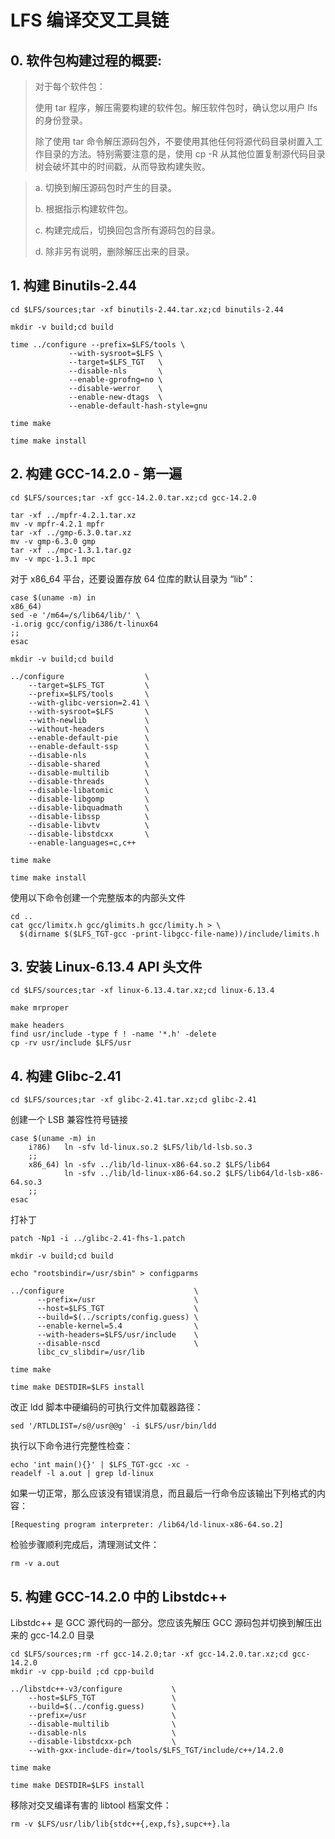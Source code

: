# LFS 编译交叉工具链

## 0. 软件包构建过程的概要:

> 对于每个软件包：
>
> 使用 tar 程序，解压需要构建的软件包。解压软件包时，确认您以用户 lfs 的身份登录。
>
> 除了使用 tar 命令解压源码包外，不要使用其他任何将源代码目录树置入工作目录的方法。特别需要注意的是，使用 cp -R
> 从其他位置复制源代码目录树会破坏其中的时间戳，从而导致构建失败。

> a. 切换到解压源码包时产生的目录。
>
> b. 根据指示构建软件包。
>
> c. 构建完成后，切换回包含所有源码包的目录。
>
> d. 除非另有说明，删除解压出来的目录。

## 1. 构建 Binutils-2.44

```text
cd $LFS/sources;tar -xf binutils-2.44.tar.xz;cd binutils-2.44
```

```text
mkdir -v build;cd build
```

```text
time ../configure --prefix=$LFS/tools \
             --with-sysroot=$LFS \
             --target=$LFS_TGT   \
             --disable-nls       \
             --enable-gprofng=no \
             --disable-werror    \
             --enable-new-dtags  \
             --enable-default-hash-style=gnu
```

```text
time make
```

```text
time make install
```

## 2. 构建 GCC-14.2.0 - 第一遍

```text
cd $LFS/sources;tar -xf gcc-14.2.0.tar.xz;cd gcc-14.2.0
```

```text
tar -xf ../mpfr-4.2.1.tar.xz
mv -v mpfr-4.2.1 mpfr
tar -xf ../gmp-6.3.0.tar.xz
mv -v gmp-6.3.0 gmp
tar -xf ../mpc-1.3.1.tar.gz
mv -v mpc-1.3.1 mpc
```

对于 x86_64 平台，还要设置存放 64 位库的默认目录为 “lib”：

```text
case $(uname -m) in
x86_64)
sed -e '/m64=/s/lib64/lib/' \
-i.orig gcc/config/i386/t-linux64
;;
esac
```

```text
mkdir -v build;cd build
```

```text
../configure                  \
    --target=$LFS_TGT         \
    --prefix=$LFS/tools       \
    --with-glibc-version=2.41 \
    --with-sysroot=$LFS       \
    --with-newlib             \
    --without-headers         \
    --enable-default-pie      \
    --enable-default-ssp      \
    --disable-nls             \
    --disable-shared          \
    --disable-multilib        \
    --disable-threads         \
    --disable-libatomic       \
    --disable-libgomp         \
    --disable-libquadmath     \
    --disable-libssp          \
    --disable-libvtv          \
    --disable-libstdcxx       \
    --enable-languages=c,c++
```

```text
time make
```

```text
time make install
```

使用以下命令创建一个完整版本的内部头文件

```text
cd ..
cat gcc/limitx.h gcc/glimits.h gcc/limity.h > \
  $(dirname $($LFS_TGT-gcc -print-libgcc-file-name))/include/limits.h
```

## 3. 安装 Linux-6.13.4 API 头文件

```text
cd $LFS/sources;tar -xf linux-6.13.4.tar.xz;cd linux-6.13.4
```

```text
make mrproper
```

```text
make headers
find usr/include -type f ! -name '*.h' -delete
cp -rv usr/include $LFS/usr
```

## 4. 构建 Glibc-2.41

```text
cd $LFS/sources;tar -xf glibc-2.41.tar.xz;cd glibc-2.41
```

创建一个 LSB 兼容性符号链接

```text
case $(uname -m) in
    i?86)   ln -sfv ld-linux.so.2 $LFS/lib/ld-lsb.so.3
    ;;
    x86_64) ln -sfv ../lib/ld-linux-x86-64.so.2 $LFS/lib64
            ln -sfv ../lib/ld-linux-x86-64.so.2 $LFS/lib64/ld-lsb-x86-64.so.3
    ;;
esac
```

打补丁

```text
patch -Np1 -i ../glibc-2.41-fhs-1.patch
```

```text
mkdir -v build;cd build
```

```text
echo "rootsbindir=/usr/sbin" > configparms
```

```text
../configure                             \
      --prefix=/usr                      \
      --host=$LFS_TGT                    \
      --build=$(../scripts/config.guess) \
      --enable-kernel=5.4                \
      --with-headers=$LFS/usr/include    \
      --disable-nscd                     \
      libc_cv_slibdir=/usr/lib
```

```text
time make
```

```text
time make DESTDIR=$LFS install
```

改正 ldd 脚本中硬编码的可执行文件加载器路径：

```text
sed '/RTLDLIST=/s@/usr@@g' -i $LFS/usr/bin/ldd
```

执行以下命令进行完整性检查：

```text
echo 'int main(){}' | $LFS_TGT-gcc -xc -
readelf -l a.out | grep ld-linux
```

如果一切正常，那么应该没有错误消息，而且最后一行命令应该输出下列格式的内容：

```text
[Requesting program interpreter: /lib64/ld-linux-x86-64.so.2]
```

检验步骤顺利完成后，清理测试文件：

```text
rm -v a.out
```

## 5. 构建 GCC-14.2.0 中的 Libstdc++

Libstdc++ 是 GCC 源代码的一部分。您应该先解压 GCC 源码包并切换到解压出来的 gcc-14.2.0 目录

```text
cd $LFS/sources;rm -rf gcc-14.2.0;tar -xf gcc-14.2.0.tar.xz;cd gcc-14.2.0
mkdir -v cpp-build ;cd cpp-build
```

```text
../libstdc++-v3/configure           \
    --host=$LFS_TGT                 \
    --build=$(../config.guess)      \
    --prefix=/usr                   \
    --disable-multilib              \
    --disable-nls                   \
    --disable-libstdcxx-pch         \
    --with-gxx-include-dir=/tools/$LFS_TGT/include/c++/14.2.0
```

```text
time make
```

```text
time make DESTDIR=$LFS install
```

移除对交叉编译有害的 libtool 档案文件：

```text
rm -v $LFS/usr/lib/lib{stdc++{,exp,fs},supc++}.la
```
